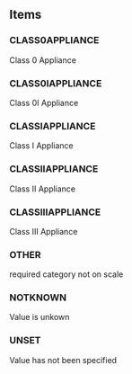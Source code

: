 

<!-- end of short definition -->
## Items

### CLASS0APPLIANCE
Class 0 Appliance

### CLASS0IAPPLIANCE
Class 0I Appliance

### CLASSIAPPLIANCE
Class I Appliance

### CLASSIIAPPLIANCE
Class II Appliance

### CLASSIIIAPPLIANCE
Class III Appliance

### OTHER
required category not on scale

### NOTKNOWN
Value is unkown

### UNSET
Value has not been specified
